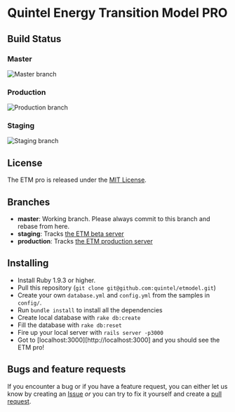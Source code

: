 # Quintel Energy Transition Model PRO

## Build Status

### Master
![Master branch](https://semaphoreapp.com/api/v1/projects/4c715d68deace497255af08727d617d510d3e01d/8647/badge.png)

### Production
![Production branch](https://semaphoreapp.com/api/v1/projects/4c715d68deace497255af08727d617d510d3e01d/110957/badge.png)

### Staging
![Staging branch](https://semaphoreapp.com/api/v1/projects/4c715d68deace497255af08727d617d510d3e01d/81874/badge.png)

## License

The ETM pro is released under the [MIT License](LICENSE.txt).

## Branches

* **master**: Working branch. Please always commit to this branch and rebase from here.
* **staging**: Tracks [the ETM beta server](http://beta.pro.et-model.com)
* **production**: Tracks [the ETM production server](http://pro.et-model.com)

## Installing

* Install Ruby 1.9.3 or higher.
* Pull this repository (`git clone git@github.com:quintel/etmodel.git`)
* Create your own `database.yml` and `config.yml` from the samples in `config/`.
* Run `bundle install` to install all the dependencies
* Create local database with `rake db:create`
* Fill the database with `rake db:reset`
* Fire up your local server with `rails server -p3000`
* Got to [localhost:3000][http://localhost:3000] and you should see the ETM pro!

## Bugs and feature requests

If you encounter a bug or if you have a feature request, you can either let us know by creating an [Issue](issues/new) *or* you can try to fix it yourself and create a [pull request](pulls/new).
